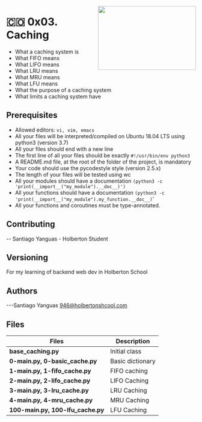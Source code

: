 <p>
<img width="260" height="170" src="https://www.flaticon.com/svg/static/icons/svg/2422/2422567.svg" align="right" >
</p>

# :colombia: 0x03. Caching

- What a caching system is
- What FIFO means
- What LIFO means
- What LRU means
- What MRU means
- What LFU means
- What the purpose of a caching system
- What limits a caching system have

## Prerequisites

- Allowed editors: `vi, vim, emacs`
- All your files will be interpreted/compiled on Ubuntu 18.04 LTS using python3 (version 3.7)
- All your files should end with a new line
- The first line of all your files should be exactly `#!/usr/bin/env python3`
- A README.md file, at the root of the folder of the project, is mandatory
- Your code should use the pycodestyle style (version 2.5.x)
- The length of your files will be tested using wc
- All your modules should have a documentation `(python3 -c 'print(__import__("my_module").__doc__)')`
- All your functions should have a documentation `(python3 -c 'print(__import__("my_module").my_function.__doc__)`'
- All your functions and coroutines must be type-annotated.

## Contributing

-- Santiago Yanguas - Holberton Student

## Versioning

For my learning of backend web dev in Holberton School

## Authors

---Santiago Yanguas 946@holbertonshcool.com

## Files

| Files                             | Description      |
| --------------------------------- | ---------------- |
| **base_caching.py**               | Initial class    |
| **0-main.py, 0-basic_cache.py**   | Basic dictionary |
| **1-main.py, 1-fifo_cache.py**    | FIFO caching     |
| **2-main.py, 2-lifo_cache.py**    | LIFO Caching     |
| **3-main.py, 3-lru_cache.py**     | LRU Caching      |
| **4-main.py, 4-mru_cache.py**     | MRU Caching      |
| **100-main.py, 100-lfu_cache.py** | LFU Caching      |
